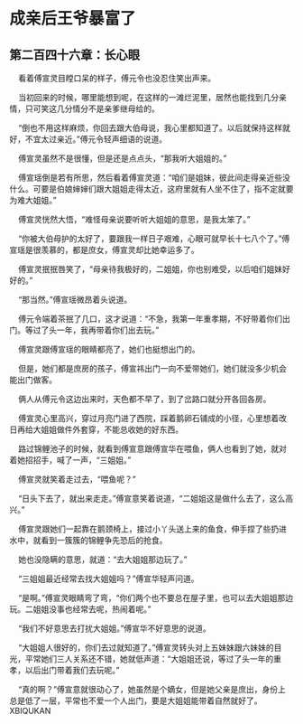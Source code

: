 # 成亲后王爷暴富了 
 ## 第二百四十六章：长心眼
     看着傅宣灵目瞠口呆的样子，傅元令也没忍住笑出声来。

    当初回来的时候，哪里能想到呢，在这样的一滩烂泥里，居然也能找到几分亲情，只可笑这几分情分不是亲爹继母给的。

    “倒也不用这样麻烦，你回去跟大伯母说，我心里都知道了。以后就保持这样就好，不宜太过亲近。”傅元令轻声细语的说道。

    傅宣灵虽然不是很懂，但是还是点点头，“那我听大姐姐的。”

    傅宣瑶倒是若有所思，然后看着傅宣灵道：“咱们是姐妹，彼此间走得亲近些没什么。可要是伯娘婶婶们跟大姐姐走得太近，这府里就有人坐不住了，指不定就要为难大姐姐。”

    傅宣灵恍然大悟，“难怪母亲说要听听大姐姐的意思，是我太笨了。”

    “你被大伯母护的太好了，要跟我一样日子艰难，心眼可就早长十七八个了。”傅宣瑶是很羡慕的，都是庶女，傅宣灵却比她幸运多了。

    傅宣灵抿抿唇笑了，“母亲待我极好的，二姐姐，你也别难受，以后咱们姐妹好好的。”

    “那当然。”傅宣瑶微昂着头说道。

    傅元令端着茶抿了几口，这才说道：“不急，我第一年重孝期，不好带着你们出门。等过了头一年，我再带着你们出去玩。”

    傅宣灵跟傅宣瑶的眼睛都亮了，她们也挺想出门的。

    但是，她们都是庶房的孩子，傅宣祎出门一向不爱带她们，她们就没多少机会能出门做客。

    俩人从傅元令这边出来时，天色都不早了，到了岔路口就分开各回各房。

    傅宣灵心里高兴，穿过月亮门进了西院，踩着鹅卵石铺成的小径，心里想着改日再给大姐姐做件外套穿，不能总收她的好东西。

    路过锦鲤池子的时候，就看到傅宣意跟傅宣华在喂鱼，俩人也看到了她，就对着她招招手，喊了一声，“三姐姐。”

    傅宣灵就笑着走过去，“喂鱼呢？”

    “日头下去了，就出来走走。”傅宣意笑着说道，“二姐姐这是做什么去了，这么高兴。”

    傅宣灵跟她们一起靠在鹅颈椅上，接过小丫头送上来的鱼食，伸手捏了些扔进水中，就看到一簇簇的锦鲤争先恐后的抢食。

    她也没隐瞒的意思，就道：“去大姐姐那边玩了。”

    “三姐姐最近经常去找大姐姐吗？”傅宣华轻声问道。

    “是啊。”傅宣灵眼睛弯了弯，“你们两个也不要总在屋子里，也可以去大姐姐那边玩。二姐姐没事也经常去呢，热闹着呢。”

    “我们不好意思去打扰大姐姐。”傅宣华不好意思的说道。

    “大姐姐人很好的，你们去过就知道了。”傅宣灵转头对上五妹妹跟六妹妹的目光，平常她们三人关系还不错，她就低声道：“大姐姐还说，等过了头一年的重孝，以后出门带着我们去玩呢。”

    “真的啊？”傅宣意就很动心了，她虽然是个嫡女，但是她父亲是庶出，身份上总是低了一层，平常也不爱一个人出门，要是大姐姐能带着自然就好了。 
XBIQUKAN